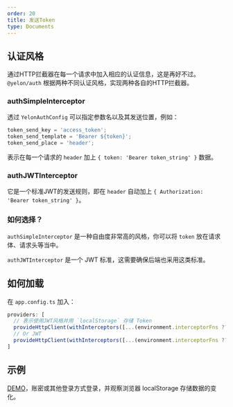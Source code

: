 ```yaml
---
order: 20
title: 发送Token
type: Documents
---
```


## 认证风格

通过HTTP拦截器在每一个请求中加入相应的认证信息，这是再好不过。`@yelon/auth` 根据两种不同认证风格，实现两种各自的HTTP拦截器。

### authSimpleInterceptor

透过 `YelonAuthConfig` 可以指定参数名以及其发送位置，例如：

```ts
token_send_key = 'access_token';
token_send_template = 'Bearer ${token}';
token_send_place = 'header';
```

表示在每一个请求的 `header` 加上 `{ token: 'Bearer token_string' }` 数据。

### authJWTInterceptor

它是一个标准JWT的发送规则，即在 `header` 自动加上 `{ Authorization: 'Bearer token_string' }`。

### 如何选择？

`authSimpleInterceptor` 是一种自由度非常高的风格，你可以将 `token` 放在请求体、请求头等当中。

`authJWTInterceptor` 是一个 JWT 标准，这需要确保后端也采用这类标准。

## 如何加载

在 `app.config.ts` 加入：

```ts
providers: [
  // 表示使用JWT风格并用 `localStorage` 存储 Token
  provideHttpClient(withInterceptors([...(environment.interceptorFns ?? []), authSimpleInterceptor, defaultInterceptor])),
  // Or JWT
  provideHttpClient(withInterceptors([...(environment.interceptorFns ?? []), authJWTInterceptor, defaultInterceptor])),
]
```

## 示例

[DEMO](//hbyunzai.github.io/ng-yunzai/#/passport/login)，账密或其他登录方式登录，并观察浏览器 localStorage 存储数据的变化。
